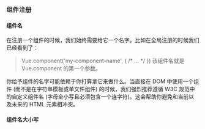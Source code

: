 ### 组件注册
#### 组件名
在注册一个组件的时候，我们始终需要给它一个名字。比如在全局注册的时候我们已经看到了：

> Vue.component('my-component-name', { /* ... */ })
该组件名就是 Vue.component 的第一个参数。

你给予组件的名字可能依赖于你打算拿它来做什么。当直接在 DOM 中使用一个组件 (而不是在字符串模板或单文件组件) 的时候，我们强烈推荐遵循 W3C 规范中的自定义组件名 (字母全小写且必须包含一个连字符)。这会帮助你避免和当前以及未来的 HTML 元素相冲突。
#### 组件名大小写